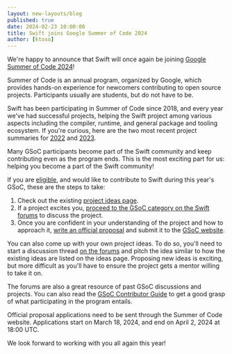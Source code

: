 ```yaml
---
layout: new-layouts/blog
published: true
date: 2024-02-23 10:00:00
title: Swift joins Google Summer of Code 2024
author: [ktoso]
---
```


We're happy to announce that Swift will once again be joining [Google Summer of Code 2024](https://summerofcode.withgoogle.com)!

Summer of Code is an annual program, organized by Google, which provides hands-on experience for newcomers contributing
to open source projects. Participants usually are students, but do not have to be.

Swift has been participating in Summer of Code since 2018, and every year we've had successful projects,
helping the Swift project among various aspects including the compiler, runtime, and general package and tooling ecosystem.
If you're curious, here are the two most recent project summaries for [2022](https://www.swift.org/blog/swift-summer-of-code-2022-summary/) and [2023](https://www.swift.org/blog/summer-of-code-2023-summary/).

Many GSoC participants become part of the Swift community and keep contributing even as the program ends.
This is the most exciting part for us: helping you become a part of the Swift community!

If you are [eligible](https://summerofcode.withgoogle.com/get-started), and would like to contribute to Swift during
this year's GSoC, these are the steps to take:

1. Check out the existing [project ideas page](https://www.swift.org/gsoc2024/).
2. If a project excites you, [proceed to the GSoC category on the Swift forums](https://forums.swift.org/c/development/gsoc/98) to discuss the project.
3. Once you are confident in your understanding of the project and how to approach it, [write an official proposal](https://google.github.io/gsocguides/student/writing-a-proposal) and submit it to the [GSoC website](https://summerofcode.withgoogle.com).

You can also come up with your own project ideas. To do so, you'll need to start a discussion thread [on the forums](https://forums.swift.org/c/development/gsoc/98) and pitch the idea similar to how the existing
ideas are listed on the ideas page. Proposing new ideas is exciting, but more difficult as you'll have to ensure the project gets a mentor willing to take it on.

The forums are also a great resource of past GSoC discussions and projects. You can also read the [GSoC Contributor Guide](https://google.github.io/gsocguides/student/index) to get a good grasp of what participating in the program entails.

Official proposal applications need to be sent through the Summer of Code website.
Applications start on March 18, 2024, and end on April 2, 2024 at 18:00 UTC.

We look forward to working with you all again this year!
